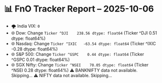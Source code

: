 # 📊 FnO Tracker Report – 2025-10-06
- 🌪️ India VIX: `0`
- 🌐 Dow: Change `Ticker
^DJI    238.56
dtype: float64` (Ticker
^DJI    0.51
dtype: float64%)
- 🌐 Nasdaq: Change `Ticker
^IXIC   -63.54
dtype: float64` (Ticker
^IXIC   -0.28
dtype: float64%)
- 🌐 S&P 500: Change `Ticker
^GSPC    0.44
dtype: float64` (Ticker
^GSPC    0.01
dtype: float64%)
- 🌐 SGX Nifty: Change `Ticker
^NSEI    70.05
dtype: float64` (Ticker
^NSEI    0.28
dtype: float64%)
⚠️ BANKNIFTY data not available. Skipping...
⚠️ NIFTY data not available. Skipping...